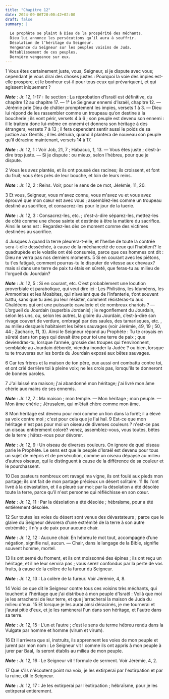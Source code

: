 ```yaml
---
title: "Chapitre 12"
date: 2024-09-06T20:00:42+02:00
draft: false
summary: |
  
  Le prophète se plaint à Dieu de la prospérité des méchants.
  Dieu lui annonce les persécutions qu’il aura à souffrir.
  Désolation de l’héritage du Seigneur.
  Vengeance du Seigneur sur les peuples voisins de Juda.
  Rétablissement de ces peuples.
  Dernière vengeance sur eux.
---
```



1 Vous êtes certainement juste, vous, Seigneur, si je dispute avec vous; cependant je vous dirai des choses justes : Pourquoi la voie des impies est-elle prospère, et le bonheur est-il pour tous ceux qui prévariquent, et qui agissent iniquement ?

***Note*** :  Jr. 12, 1-17 : IIe section : La réprobation d’Israël est définitive, du chapitre 12 au chapitre 17. ― 1° Le Seigneur ennemi d’Israël, chapitre 12. ― Jérémie prie Dieu de châtier promptement les impies, versets 1 à 3. ― Dieu lui répond de les rassembler comme un troupeau qu’on destine à la boucherie ; ils vont périr, versets 4 à 6 ; son peuple est devenu son ennemi : il le traitera donc lui-même en ennemi et donnera son héritage à des étrangers, versets 7 à 13 ; il fera cependant sentir aussi le poids de sa justice aux Gentils ; il les détruira, quand il plantera de nouveau son peuple qu’il déracine maintenant, versets 14 à 17.

***Note*** :  Jr. 12, 1 : Voir Job, 21, 7 ; Habacuc, 1, 13. ― Vous êtes juste ; c’est-à-dire trop juste. ― Si je dispute : ou mieux, selon l’hébreu, pour que je dispute.

2 Vous les avez plantés, et ils ont poussé des racines; ils croissent, et font du fruit; vous êtes près de leur bouche, et loin de leurs reins.

***Note*** :  Jr. 12, 2 : Reins. Voir, pour le sens de ce mot, Jérémie, 11, 20.


3 Et vous, Seigneur, vous m'avez connu, vous m'avez vu et vous avez éprouvé que mon cœur est avec vous ; assemblez-les comme un troupeau destiné au sacrifice, et consacrez-les pour le jour de la tuerie.

***Note*** :  Jr. 12, 3 : Consacrez-les, etc. ; c’est-à-dire séparez-les, mettez-les de côté comme une chose sainte et destinée à être la matière du sacrifice. Ainsi le sens est : Regardez-les dès ce moment comme des victimes destinées au sacrifice.

4 Jusques à quand la terre pleurera-t-elle, et l'herbe de toute la contrée sera-t-elle desséchée, à cause de la méchanceté de ceux qui l'habitent? le quadrupède et le volatile ont été consumés, parce que ces hommes ont dit : Dieu ne verra pas nos derniers moments. 5 Si en courant avec les piétons, tu t'es fatigué, comment pourras-tu le disputer de vitesse aux chevaux? mais si dans une terre de paix tu étais en sûreté, que feras-tu au milieu de l'orgueil du Jourdain?

***Note*** :  Jr. 12, 5 : Si en courant, etc. C’est probablement une locution proverbiale et parabolique, qui veut dire ici : Les Philistins, les Iduméens, les Ammonites et les Moabites, qui n’avaient que de l’infanterie, t’ont souvent battu, sans que tu aies pu leur résister, comment résisteras-tu aux Chaldéens qui ont une puissante cavalerie et de nombreux chariots ? ― L’orgueil du Jourdain (superbia Jordanis) ; le regonflement du Jourdain, selon les uns, ou, selon les autres, la gloire du Jourdain, c’est-à-dire son rivage couvert de verdure, ombragé par des saules, des tamarisques, etc. , au milieu desquels habitaient les bêtes sauvages (voir Jérémie, 49, 19 ; 50, 44 ; Zacharie, 11, 3). Ainsi le Seigneur répond au Prophète : Tu te croyais en sûreté dans ton pays qui devait être pour toi une terre de paix ; que deviendras-tu, lorsque l’armée, grossie des troupes qui t’environnent, semblable au Jourdain débordé, viendra inonder la Judée ? ou bien, lorsque tu te trouveras sur les bords du Jourdain exposé aux bêtes
sauvages.

6 Car tes frères et la maison de ton père, eux aussi ont combattu contre toi, et ont crié derrière toi à pleine voix; ne les crois pas, lorsqu'ils te donneront de bonnes paroles.


7 J'ai laissé ma maison; j'ai abandonné mon héritage; j'ai livré mon âme chérie aux mains de ses ennemis.

***Note*** :  Jr. 12, 7 : Ma maison ; mon temple. ― Mon héritage ; mon peuple. ― Mon âme chérie ; Jérusalem, qui m’était chère comme mon âme.

8 Mon héritage est devenu pour moi comme un lion dans la forêt; il a élevé sa voix contre moi ; c'est pour cela que je l'ai haï. 9 Est-ce que mon héritage n'est pas pour moi un oiseau de diverses couleurs ? n'est-ce pas un oiseau entièrement coloré? venez, assemblez-vous, vous toutes, bêtes de la terre ; hâtez-vous pour dévorer.

***Note*** :  Jr. 12, 9 : Un oiseau de diverses couleurs. On ignore de quel oiseau parle le Prophète. Le sens est que le peuple d’Israël est devenu pour tous un sujet de mépris et de persécution, comme un oiseau dépaysé au milieu d’autres oiseaux, qui le distinguent à cause de la différence de sa couleur et le pourchassent.


10 Des pasteurs nombreux ont ravagé ma vigne, ils ont foulé aux pieds mon partage; ils ont fait de mon partage précieux un désert solitaire. 11 Ils l'ont livré à la dévastation, et il a pleuré sur moi; par la désolation a été désolée toute la terre, parce qu'il n'est personne qui réfléchisse en son cœur.

***Note*** :  Jr. 12, 11 : Par la désolation a été désolée ; hébraïsme, pour a été entièrement désolée.

12 Sur toutes les voies du désert sont venus des dévastateurs ; parce que le glaive du Seigneur dévorera d'une extrémité de la terre à son autre extrémité ; il n'y a de paix pour aucune chair.

***Note*** :  Jr. 12, 12 : Aucune chair. En hébreu le mot tout, accompagné d’une négation, signifie nul, aucun. ― Chair, dans le langage de la Bible, signifie souvent homme, mortel.


13 Ils ont semé du froment, et ils ont moissonné des épines ; ils ont reçu un héritage, et il ne leur servira pas ; vous serez confondus par la perte de vos fruits, à cause de la colère de la fureur du Seigneur.

***Note*** :  Jr. 12, 13 : La colère de la fureur. Voir Jérémie, 4, 8.


14 Voici ce que dit le Seigneur contre tous ces voisins très méchants, qui touchent à l'héritage que j'ai distribué à mon peuple d'Israël : Voilà que moi je les arracherai de leur terre, et que j'arracherai la maison de Juda du milieu d'eux. 15 Et lorsque je les aurai ainsi déracinés, je me tournerai et j'aurai pitié d'eux, et je les ramènerai l'un dans son héritage, et l'autre dans sa terre.

***Note*** :  Jr. 12, 15 : L’un et l’autre ; c’est le sens du terme hébreu rendu dans la Vulgate par homme et homme (virum et virum).

16 Et il arrivera que si, instruits, ils apprennent les voies de mon peuple et jurent par mon nom : Le Seigneur vit ! comme ils ont appris à mon peuple à jurer par Baal, ils seront établis au milieu de mon peuple.

***Note*** :  Jr. 12, 16 : Le Seigneur vit ! formule de serment. Voir Jérémie, 4, 2.

17 Que s'ils n'écoutent point ma voix, je les extirperai par l'extirpation et par la ruine, dit le Seigneur.

***Note*** :  Jr. 12, 17 : Je les extirperai par l’extirpation ; hébraïsme, pour je les extirperai entièrement.

